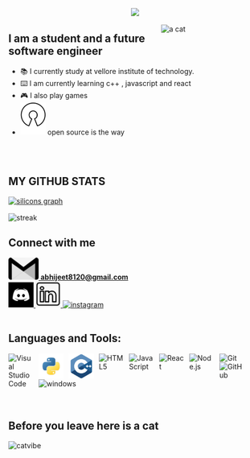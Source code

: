 <p align="center">
<img src="https://readme-typing-svg-silicon.herokuapp.com?duration=3000&color=BF00FF&multiline=true&width=600&height=60&lines=HI+there+myself+ABHIJEET+A+S+aka+SILICON-HAWK+;Good+to+see+you+Hope+you+will+like+my+repository">
</p>
<img align="right" alt="a cat" src="https://c.tenor.com/5MVLghCyBp0AAAAd/hola-cat.gif" width ="200px" />


## I am a student and a future software engineer 
- :books: I currently study at vellore institute of technology.
- :keyboard: I am currently learning c++ , javascript and react
- 🎮 I also play games 
- <img src = "https://github.com/SILICON-HAWK/SILICON-HAWK/blob/main/imageSource/openSourceInitiative/opensourceinitiative-darkmode.png" width="50" height =""> open source is the way

</br>
</br>

## MY GITHUB STATS

[![silicons graph](https://activity-graph.herokuapp.com/graph?username=SILICON-HAWK&theme=dracula)](https://github.com/ashutosh00710/github-readme-activity-graph)

<img align="center" alt="streak" src="https://github-readme-streak-stats.herokuapp.com/?user=SILICON-HAWK&theme=dark">

</br>

## Connect with me

<a href="https://github.com/SILICON-HAWK">
<img alt="gmail" src="https://github.com/SILICON-HAWK/SILICON-HAWK/blob/main/imageSource/gamil/gmail-icon-logo-black-and-white.png" width="60" height="">
<b> abhijeet8120@gmail.com </b>
</a>
</br>

<a href="https://discordapp.com/users/597474801992335400">
<img alt="discord" src="https://github.com/SILICON-HAWK/SILICON-HAWK/blob/main/imageSource/discord/discord%20darkmode%20icon.jpg" width="50" height="">
</a>

<a target="_blank" href="https://www.linkedin.com/in/abhijeet-a-s-0b2218221/">
<img alt="linkedIn" src="https://github.com/SILICON-HAWK/SILICON-HAWK/blob/main/imageSource/linkedin/linked%20in%20white.png" width="50" height="">
</a>

<a href="https://www.instagram.com/abhijeet_81/">
<img alt="instagram" src="https://i.pinimg.com/originals/e3/8f/af/e38fafda2ddb4d5ba66b96a0398b9b5f.png" width="60" height="">
</a>

</br>
</br>

<div>

## Languages and Tools:

<img align="left" alt="Visual Studio Code" width="50px" src="https://cdn.jsdelivr.net/gh/devicons/devicon/icons/vscode/vscode-original.svg" style="padding-right:10px;" />

<img align="left" alt="python" width="50px" src="https://raw.githubusercontent.com/github/explore/80688e429a7d4ef2fca1e82350fe8e3517d3494d/topics/python/python.png" style="padding-right:10px;" />

<img align="left" alt="cpp" width="50px" src="https://raw.githubusercontent.com/github/explore/180320cffc25f4ed1bbdfd33d4db3a66eeeeb358/topics/cpp/cpp.png" style="padding-right:10px;" />

<img align="left" alt="HTML5" width="50px" src="https://cdn.jsdelivr.net/gh/devicons/devicon/icons/html5/html5-original.svg" style="padding-right:10px;" />

<img align="left" alt="JavaScript" width="50px" src="https://cdn.jsdelivr.net/gh/devicons/devicon/icons/javascript/javascript-original.svg" style="padding-right:10px;" />

<img align="left" alt="React" width="50px" src="https://cdn.jsdelivr.net/gh/devicons/devicon/icons/react/react-original.svg" style="padding-right:10px;" />

<img align="left" alt="Node.js" width="50px" src="https://cdn.jsdelivr.net/gh/devicons/devicon/icons/nodejs/nodejs-original.svg" style="padding-right:10px;" />

<img align="left" alt="Git" width="50px" src="https://cdn.jsdelivr.net/gh/devicons/devicon/icons/git/git-original.svg" style="padding-right:10px;" />

<img align="left" alt="GitHub" width="50px" src="https://user-images.githubusercontent.com/3369400/139447912-e0f43f33-6d9f-45f8-be46-2df5bbc91289.png" style="padding-right:10px;" />

<img align="left" alt="windows" height="50px" src="https://upload.wikimedia.org/wikipedia/commons/0/05/Windows_10_Logo.svg">

</div>

<br>
<br>

<div align="left">
<br>
<br>
<br>
<br>

## Before you leave here is a cat
<img alt="catvibe" src="https://c.tenor.com/w_5Q79dNCh8AAAAi/cat-vibe.gif" width ="100px" />

</div>
